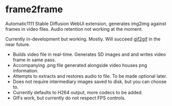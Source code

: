 # frame2frame
Automatic1111 Stable Diffusion WebUI extension, generates img2img against frames in video files. Audio retention not working at the moment.

Currently in-development but working. Mostly. Will succeed [gif2gif](https://github.com/LonicaMewinsky/gif2gif) in the near future.

- Builds video file in real-time. Generates SD images and and writes video frame in same pass.
- Accompanying .png file generated alongside video houses png information.
- Attempts to extracts and restores audio to file. To be made optional later.
- Does not require intermediary images saved to disk, but you can choose to.
- Currently defaults to H264 output, more codecs to be added.
- GIFs work, but currently do not respect FPS controls.
